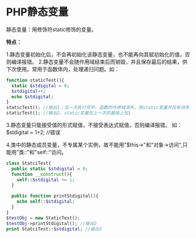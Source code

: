 # PHP静态变量

静态变量：用修饰符static修饰的变量。

**特点：**

1.静态变量初始化后，不会再初始化该静态变量，也不能再向其赋初始化的值，否则编译报错。
2.静态变量不会随作用域结束后而销毁，并且保存最后的结果，供下次使用。常用于函数体内，处理递归问题。如：

```php
function staticTest(){
  static $stdigital = 0;
  $stdigital++;
  echo $stdigital;
}
staticTest(); //输出1；当一次执行完毕，函数的作用域消失，但static变量并没有消失
staticTest(); //输出2，static变量在上一次的基础上加1
```

3.静态变量只能接受值的形式赋值，不接受表达式赋值，否则编译报错。
如： $stdigital = 1+2; //错误

4.类中的静态成员变量，不专属某个实例，故不能用"$this->"和"对象->访问",只能用"类::"和"self::"访问。

```php
class StatciTest{
  public static $stdigital = 0;
  function __construct(){
    self::$stdigital += 1; 
  }
  
  public function printStdigital(){
    echo self::$stdigital;
  }
}
$testObj = new StaticTest();
$testObj->printStdigital(); //输出2
print StatciTest::$stdigital; //输出2
```


